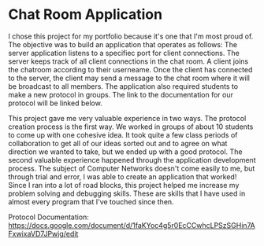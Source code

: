# Chat Room Application

I chose this project for my portfolio because it's one that I'm most proud of. The objective was to build an application that operates as follows: The server application listens to a specifiec port for client connections. The server keeps track of all client connections in the chat room. A client joins the chatroom according to their userneame. Once the client has connected to the server, the client may send a message to the chat room where it will be broadcast to all members. The application also required students to make a new protocol in groups. The link to the documentation for our protocol will be linked below.
 
This project gave me very valuable experience in two ways. The protocol creation process is the first way. We worked in groups of about 10 students to come up with one cohesive idea. It took quite a few class periods of collaboration to get all of our ideas sorted out and to agree on what direction we wanted to take, but we ended up with a good protocol. The second valuable experience happened through the application development process. The subject of Computer Networks doesn't come easily to me, but through trial and error, I was able to create an application that worked! Since I ran into a lot of road blocks, this project helped me increase my problem solving and debugging skills. These are skills that I have used in almost every program that I've touched since then. 
 
 
  Protocol Documentation:
  https://docs.google.com/document/d/1faKYoc4g5r0EcCCwhcLPSzSGHin7AFxwixaVD7JPwjg/edit
